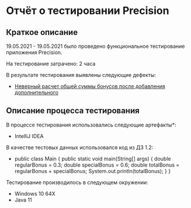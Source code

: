 # Отчёт о тестировании Precision

## Краткое описание

19.05.2021 - 19.05.2021 было проведено функциональное тестирование приложения Precision.

На тестирование затрачено: 2 часа

В результате тестирования выявлены следующие дефекты:
* [Неверный расчет общей суммы бонусов после добавления дополнительного](https://github.com/Ewgeniy-dmitrenko/java2.2/issues/1#issue-895249386)

## Описание процесса тестирования

В процессе тестирования использовались следующие артефакты*:
* IntelliJ IDEA

В качестве тестовых данных использовался код из ДЗ 1.2:
* public class Main {
  public static void main(String[] args) {
    double regularBonus = 0.3;
    double specialBonus = 0.6;
    double totalBonus = regularBonus + specialBonus;
    System.out.println(totalBonus);
  }
}


Тестирование производилось в следующем окружении:
* Windows 10 64X
* Java 11